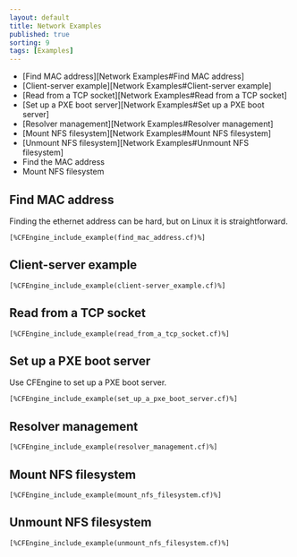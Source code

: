 ```yaml
---
layout: default
title: Network Examples 
published: true
sorting: 9
tags: [Examples]
---
```


* [Find MAC address][Network Examples#Find MAC address]
* [Client-server example][Network Examples#Client-server example]
* [Read from a TCP socket][Network Examples#Read from a TCP socket]
* [Set up a PXE boot server][Network Examples#Set up a PXE boot server]
* [Resolver management][Network Examples#Resolver management]
* [Mount NFS filesystem][Network Examples#Mount NFS filesystem]
* [Unmount NFS filesystem][Network Examples#Unmount NFS filesystem]
* Find the MAC address
* Mount NFS filesystem

## Find MAC address

Finding the ethernet address can be hard, but on Linux it is straightforward.

```cf3
[%CFEngine_include_example(find_mac_address.cf)%]
```
## Client-server example

```cf3
[%CFEngine_include_example(client-server_example.cf)%]
```
## Read from a TCP socket

```cf3
[%CFEngine_include_example(read_from_a_tcp_socket.cf)%]
```
## Set up a PXE boot server

Use CFEngine to set up a PXE boot server.

```cf3
[%CFEngine_include_example(set_up_a_pxe_boot_server.cf)%]
```
## Resolver management

```cf3
[%CFEngine_include_example(resolver_management.cf)%]
```
## Mount NFS filesystem

```cf3
[%CFEngine_include_example(mount_nfs_filesystem.cf)%]
```
## Unmount NFS filesystem

```cf3
[%CFEngine_include_example(unmount_nfs_filesystem.cf)%]
```